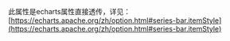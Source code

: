 此属性是echarts属性直接透传，详见：[https://echarts.apache.org/zh/option.html#series-bar.itemStyle](https://echarts.apache.org/zh/option.html#series-bar.itemStyle)